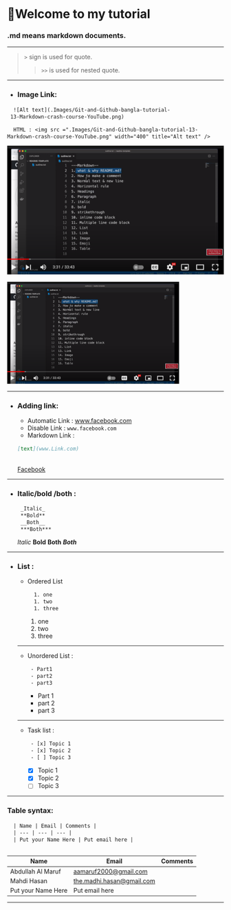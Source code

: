 # 👋Welcome to my tutorial

### .md means markdown documents.

---
  
   > `>` sign is used for quote.
  >> `>>` is used for  nested quote.

     

 <!--    "  > " is used for quotes     -->

---

- ### Image Link:
```
  ![Alt text](.Images/Git-and-Github-bangla-tutorial- 
 13-Markdown-crash-course-YouTube.png)
```
```
  HTML : <img src =".Images/Git-and-Github-bangla-tutorial-13- Markdown-crash-course-YouTube.png" width="400" title="Alt text" /> 
```
![Alt text](./Images/Git-and-Github-bangla-YouTube.png)

<img src ="./Images/Git-and-Github-bangla-YouTube.png" width="400" title="Alt text" />

---
- ### Adding link:
  - Automatic Link :
         www.facebook.com
  - Disable Link :
          `www.facebook.com`
  -  Markdown Link :
    
  ```markdown
  [text](www.Link.com)
      
  ```
  [Facebook](www.facebook.com "Tooltip")
  
---
- ### Italic/bold /both :
   ```
    _Italic_
    **Bold**
    __Both__
    ***Both***
   ```
  _Italic_
    **Bold**
    __Both__
    ***Both***


---

- ### List :
   - Ordered List
     
        ```
          1. one
          1. two
          1. three
        ```
        1. one       
        1. two
        1. three
         
  ---    

  - Unordered List :
    
      ```
       - Part1
       - part2
       - part3
      ```
       - Part 1
       - part 2
       - part 3
         
  ---
  
  - Task list :
    ```
     - [x] Topic 1
     - [x] Topic 2
     - [ ] Topic 3
    ```
    - [x] Topic 1
    - [x] Topic 2
    - [ ] Topic 3

---

### Table syntax: 
 ```
   | Name | Email | Comments |
   | --- | --- | --- |
   | Put your Name Here | Put email here |
   
 ```
 
   | Name | Email | Comments |
   | --- | --- | --- |
   | Abdullah Al Maruf | aamaruf2000@gmail.com |
   | Mahdi Hasan | the.madhi.hasan@gmail.com |
   | Put your Name Here | Put email here |
   
---
    
    
  
